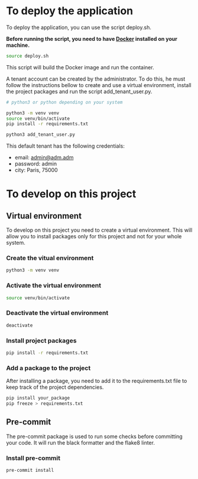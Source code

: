 # To deploy the application

To deploy the application, you can use the script deploy.sh.

**Before running the script, you need to have [Docker](https://docs.docker.com/engine/install/) installed on your machine.**

```bash
source deploy.sh
```

This script will build the Docker image and run the container.

A tenant account can be created by the administrator. To do this, he must follow the instructions bellow to create and use a virtual environment, install the project packages and run the script add_tenant_user.py.

```bash
# python3 or python depending on your system

python3 -m venv venv
source venv/bin/activate
pip install -r requirements.txt

python3 add_tenant_user.py
```

This default tenant has the following credentials:
- email: admin@adm.adm
- password: admin
- city: Paris, 75000

# To develop on this project

## Virtual environment

To develop on this project you need to create a virtual environment. This will allow you to install packages only for this project and not for your whole system.

### Create the vitual environment

```bash
python3 -m venv venv
```

### Activate the virtual environment

```bash
source venv/bin/activate
```

### Deactivate the virtual environment

```bash
deactivate
```

### Install project packages

```bash
pip install -r requirements.txt
```

### Add a package to the project

After installing a package, you need to add it to the requirements.txt file to keep track of the project dependencies.

```bash
pip install your_package
pip freeze > requirements.txt
```

## Pre-commit

The pre-commit package is used to run some checks before committing your code. It will run the black formatter and the flake8 linter.

### Install pre-commit

```bash
pre-commit install
```
